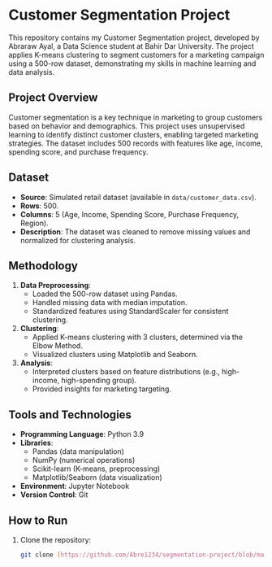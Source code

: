 # Customer Segmentation Project

This repository contains my Customer Segmentation project, developed by Abraraw Ayal, a Data Science student at Bahir Dar University. The project applies K-means clustering to segment customers for a marketing campaign using a 500-row dataset, demonstrating my skills in machine learning and data analysis.

## Project Overview
Customer segmentation is a key technique in marketing to group customers based on behavior and demographics. This project uses unsupervised learning to identify distinct customer clusters, enabling targeted marketing strategies. The dataset includes 500 records with features like age, income, spending score, and purchase frequency.

## Dataset
- **Source**: Simulated retail dataset (available in `data/customer_data.csv`).
- **Rows**: 500.
- **Columns**: 5 (Age, Income, Spending Score, Purchase Frequency, Region).
- **Description**: The dataset was cleaned to remove missing values and normalized for clustering analysis.

## Methodology
1. **Data Preprocessing**:
   - Loaded the 500-row dataset using Pandas.
   - Handled missing data with median imputation.
   - Standardized features using StandardScaler for consistent clustering.
2. **Clustering**:
   - Applied K-means clustering with 3 clusters, determined via the Elbow Method.
   - Visualized clusters using Matplotlib and Seaborn.
3. **Analysis**:
   - Interpreted clusters based on feature distributions (e.g., high-income, high-spending group).
   - Provided insights for marketing targeting.

## Tools and Technologies
- **Programming Language**: Python 3.9
- **Libraries**: 
  - Pandas (data manipulation)
  - NumPy (numerical operations)
  - Scikit-learn (K-means, preprocessing)
  - Matplotlib/Seaborn (data visualization)
- **Environment**: Jupyter Notebook
- **Version Control**: Git

## How to Run
1. Clone the repository:
   ```bash
   git clone [https://github.com/Abre1234/segmentation-project/blob/main/customer%20segmentation-checkpoint.ipynb]

